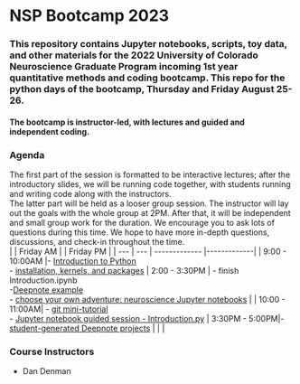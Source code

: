 # NSP Bootcamp 2023

### This repository contains Jupyter notebooks, scripts, toy data, and other materials for the 2022 University of Colorado Neuroscience Graduate Program incoming 1st year quantitative methods and coding bootcamp. This repo for the python days of the bootcamp, Thursday and Friday August 25-26. 

#### The bootcamp is instructor-led, with lectures and guided and independent coding.

### Agenda
The first part of the session is formatted to be interactive lectures; after the introductory slides, we will be running code together, with students running and writing code along with the instructors. 
<br>
The latter part will be held as a looser group session. The instructor will lay out the goals with the whole group at 2PM. After that, it will be independent and small group work for the duration. We encourage you to ask lots of questions during this time. We hope to have more in-depth questions, discussions, and check-in throughout the time.
<br>
| | Friday AM  |      | Friday PM     | 
| --- | --- | ------------- |-------------| 
| 9:00 - 10:00AM |- [Introduction to Python](https://github.com/danieljdenman/NSPbootcamp/blob/master/NSPbootcamp_introToPython_2022.pdf)  <br>- [installation, kernels, and packages](https://github.com/danieljdenman/NSPbootcamp/blob/master/Installation%20and%20package%20management.md) |  2:00 - 3:30PM | - finish Introduction.ipynb <br> -[Deepnote example](https://deepnote.com/workspace/daniel-denman-a67c-7cf86a0b-afcc-4152-b9eb-ab49d3c9f313/project/NSPbootcamp2022-1ef9cde2-afa7-4066-a168-730b48f24096/) <br> - [choose your own adventure: neuroscience Jupyter notebooks](https://github.com/danieljdenman/NSPbootcamp/tree/master/Day1_JupyterNotebooks)  | 
| 10:00 - 11:00AM| -  [git mini-tutorial](https://github.com/danieljdenman/NSPbootcamp/blob/master/IntrotoGit.md) <br> - [Jupyter notebook guided session - Introduction.py](https://github.com/danieljdenman/NSPbootcamp/blob/master/Introduction.ipynb) | 3:30PM - 5:00PM|- [student-generated Deepnote projects](https://deepnote.com/workspace/daniel-denman-a67c-7cf86a0b-afcc-4152-b9eb-ab49d3c9f313/project/NSPbootcamp2021-Duplicate-1ef9cde2-afa7-4066-a168-730b48f24096/%2Ftemplate_NSPbootcamp_NeuroTwitter_Deepnote.ipynb)  | 
|  | 

### Course Instructors
- Dan Denman
